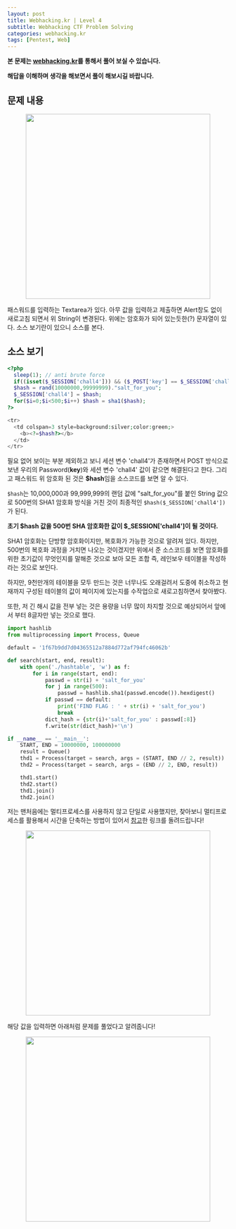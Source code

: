 ```yaml
---
layout: post
title: Webhacking.kr | Level 4
subtitle: Webhacking CTF Problem Solving
categories: webhacking.kr
tags: [Pentest, Web]
---
```


**본 문제는 [webhacking.kr](https://webhacking.kr)를 통해서 풀어 보실 수 있습니다.**

**해답을 이해하며 생각을 해보면서 풀이 해보시길 바랍니다.**

## 문제 내용

<p align="center">
<img src ="https://user-images.githubusercontent.com/78135526/184475330-ec6bbd68-75a7-4335-bece-4f69640d1941.jpg" width = 420>
</p>

패스워드를 입력하는 Textarea가 있다. 아무 값을 입력하고 제출하면 Alert창도 없이 새로고침 되면서 위 String이 변경된다. 위에는 암호화가 되어 있는듯한(?) 문자열이 있다. 소스 보기란이 있으니 소스를 본다. 

## 소스 보기

```php
<?php
  sleep(1); // anti brute force
  if((isset($_SESSION['chall4'])) && ($_POST['key'] == $_SESSION['chall4'])) solve(4);
  $hash = rand(10000000,99999999)."salt_for_you";
  $_SESSION['chall4'] = $hash;
  for($i=0;$i<500;$i++) $hash = sha1($hash);
?>

<tr>
  <td colspan=3 style=background:silver;color:green;>
    <b><?=$hash?></b>
  </td>
</tr>
```

필요 없어 보이는 부분 제외하고 보니 세션 변수 'chall4'가 존재하면서 POST 방식으로 보낸 우리의 Password(**key**)와 세션 변수 'chall4' 값이 같으면 해결된다고 한다. 그리고 패스워드 위 암호화 된 것은 **$hash**임을 소스코드를 보면 알 수 있다.

`$hash`는 10,000,000과 99,999,999의 랜덤 값에 "salt_for_you"를 붙인 String 값으로 500번의 SHA1 암호화 방식을 거친 것이 최종적인 `$hash($_SESSION['chall4'])`가 된다.

**초기 $hash 값을 500번 SHA 암호화한 값이 $_SESSION['chall4']이 될 것이다.**

SHA1 암호화는 단방향 암호화이지만, 복호화가 가능한 것으로 알려져 있다. 하지만, 500번의 복호화 과정을 거치면 나오는 것이겠지만 위에서 준 소스코드를 보면 암호화를 위한 초기값이 무엇인지를 말해준 것으로 보아 모든 조합 즉, 레인보우 테이블을 작성하라는 것으로 보인다.

하지만, 9천만개의 테이블을 모두 만드는 것은 너무나도 오래걸려서 도중에 취소하고 현재까지 구성된 테이블의 값이 페이지에 있는지를 수작업으로 새로고침하면서 찾아봤다.

또한, 저 긴 해시 값을 전부 넣는 것은 용량을 너무 많이 차지할 것으로 예상되어서 앞에서 부터 8글자만 넣는 것으로 했다.

```python
import hashlib
from multiprocessing import Process, Queue

default = '1f67b9dd7d04365512a7884d772af794fc46062b'

def search(start, end, result):
    with open('./hashtable', 'w') as f:
        for i in range(start, end):
            passwd = str(i) + 'salt_for_you'
            for j in range(500):
                passwd = hashlib.sha1(passwd.encode()).hexdigest()
            if passwd == default:
                print('FIND FLAG : ' + str(i) + 'salt_for_you')
                break
            dict_hash = {str(i)+'salt_for_you' : passwd[:8]}
            f.write(str(dict_hash)+'\n')

if __name__ == '__main__':
    START, END = 10000000, 100000000
    result = Queue()
    thd1 = Process(target = search, args = (START, END // 2, result))
    thd2 = Process(target = search, args = (END // 2, END, result))

    thd1.start()
    thd2.start()
    thd1.join()
    thd2.join()
```

저는 맨처음에는 멀티프로세스를 사용하지 않고 단일로 사용했지만, 찾아보니 멀티프로세스를 활용해서 시간을 단축하는 방법이 있어서 [참고](https://blog.limelee.xyz/entry/Webhackingkrold-4%EB%B2%88)한 링크를 돌려드립니다!

<p align="center">
<img src ="https://user-images.githubusercontent.com/78135526/185779343-5f33ee8b-df0f-462e-82e2-83290f8c1195.jpg" width = 420>
</p>

해당 값을 입력하면 아래처럼 문제를 풀었다고 알려줍니다!

<p align="center">
<img src ="https://user-images.githubusercontent.com/78135526/185779324-b1871155-76fe-4f90-be21-98bee354a92c.jpg" width = 420>
</p>